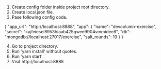 1. Create config folder inside project root directory.
2. Create local.json file.
3. Pase following config code.

{
  "app_url": "http://localhost:8888",
  "app": {
    "name": "devcolumn-exercise",
    "secret": "kajfeiesei8953hiaab425qwee9904vmmidee8",
    "db": "mongodb://localhost:27017/exercise",
    "salt_rounds": 10
  }
}

4. Go to project directory.
5. Run 'yarn install' without quotes.
6. Run 'yarn start'
7. Visit http://localhost:8888
